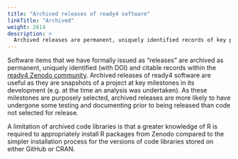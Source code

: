 ```yaml
---
title: "Archived releases of ready4 software"
linkTitle: "Archived"
weight: 2614
description: >
  Archived releases are permanent, uniquely identified records of key project milestones.
---
```


Software items that we have formally issued as “releases” are archived as permanent, uniquely identified (with DOI) and citable records within the [ready4 Zenodo community](https://zenodo.org/communities/ready4). Archived releases of ready4 software are useful as they are snapshots of a project at key milestones in its development (e.g. at the time an analysis was undertaken). As these milestones are purposely selected, archived releases are more likely to have undergone some testing and documenting prior to being released than code not selected for release. 

A limitation of archived code libraries is that a greater knowledge of R is required to appropriately install R packages from Zenodo compared to the simpler installation process for the versions of code libraries stored on either GitHub or CRAN.

